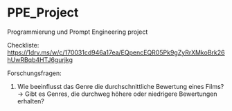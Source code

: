 # PPE_Project
Programmierung und Prompt Engineering project


Checkliste:
https://1drv.ms/w/c/170031cd946a17ea/EQpencEQR05Pk9gZyRrXMkoBrk26hUwRBqb4HTJ6gurjkg

Forschungsfragen:
1. Wie beeinflusst das Genre die durchschnittliche Bewertung eines Films?
→ Gibt es Genres, die durchweg höhere oder niedrigere Bewertungen erhalten?
